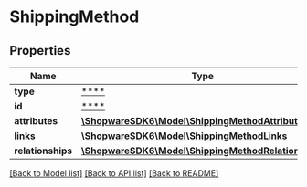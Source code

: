 # ShippingMethod

## Properties
Name | Type | Description | Notes
------------ | ------------- | ------------- | -------------
**type** | [****](.md) |  | [optional] 
**id** | [****](.md) |  | [optional] 
**attributes** | [**\ShopwareSDK6\Model\ShippingMethodAttributes**](ShippingMethodAttributes.md) |  | [optional] 
**links** | [**\ShopwareSDK6\Model\ShippingMethodLinks**](ShippingMethodLinks.md) |  | [optional] 
**relationships** | [**\ShopwareSDK6\Model\ShippingMethodRelationships**](ShippingMethodRelationships.md) |  | [optional] 

[[Back to Model list]](../../README.md#documentation-for-models) [[Back to API list]](../../README.md#documentation-for-api-endpoints) [[Back to README]](../../README.md)

